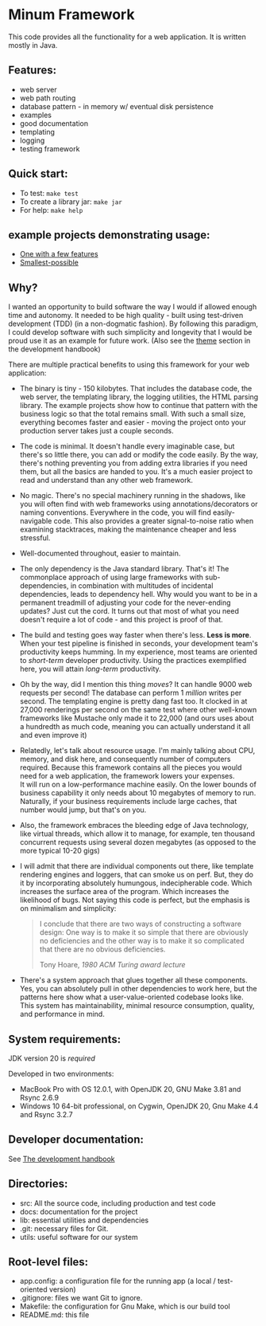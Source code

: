 Minum Framework
===============

This code provides all the functionality for a web application.
It is written mostly in Java.

Features:
--------

- web server
- web path routing
- database pattern - in memory w/ eventual disk persistence
- examples
- good documentation
- templating
- logging
- testing framework

Quick start:
------------

* To test: `make test`
* To create a library jar: `make jar`
* For help: `make help`

example projects demonstrating usage:
-------------------------------------

- [One with a few features](https://github.com/byronka/minum_usage_example) 
- [Smallest-possible](https://github.com/byronka/minum_usage_example_smaller)

Why?
----

I wanted an opportunity to build software the way I would if allowed enough time and autonomy. It 
needed to be high quality - built using test-driven development (TDD) (in a non-dogmatic fashion). By 
following this paradigm, I could develop software with such simplicity and longevity that I would
be proud use it as an example for future work. (Also see the [theme](docs/development_handbook.md#theme) section in the development
handbook)

There are multiple practical benefits to using this framework for your web application:

- The binary is tiny - 150 kilobytes.  That includes the database code, the web server,
  the templating library, the logging utilities, the HTML parsing library.  The example
  projects show how to continue that pattern with the business logic so that the total
  remains small.  With such a small size, everything becomes faster and easier - moving
  the project onto your production server takes just a couple seconds.
- The code is minimal.  It doesn't handle every imaginable case, but there's so little
  there, you can add or modify the code easily.  By the way, there's nothing preventing
  you from adding extra libraries if you need them, but all the basics are handed to you.
  It's a much easier project to read and understand than any other web framework.
- No magic.  There's no special machinery running in the shadows, like you will often
  find with web frameworks using annotations/decorators or naming conventions.  Everywhere 
  in the code, you will find easily-navigable code.  This also provides a greater 
  signal-to-noise ratio when examining stacktraces, making the maintenance cheaper and less 
  stressful.
- Well-documented throughout, easier to maintain.
- The only dependency is the Java standard library.  That's it!  The commonplace approach
  of using large frameworks with sub-dependencies, in combination with multitudes of
  incidental dependencies, leads to dependency hell.  Why would you want to be in a 
  permanent treadmill of adjusting your code for the never-ending updates? Just cut the 
  cord.  It turns out that most of what you need doesn't require a lot of code - and 
  this project is proof of that.
- The build and testing goes way faster when there's less.  **Less is more**.  When your
  test pipeline is finished in seconds, your development team's productivity keeps humming.
  In my experience, most teams are oriented to _short-term_ developer productivity. Using
  the practices exemplified here, you will attain _long-term_ productivity.
- Oh by the way, did I mention this thing _moves_? It can handle 9000 web requests per 
  second! The database can perform 1 _million_ writes per second.  The templating engine
  is pretty dang fast too.  It clocked in at 27,000 renderings per second on the same
  test where other well-known frameworks like Mustache only made it to 22,000 (and ours
  uses about a hundredth as much code, meaning you can actually understand it all and
  even improve it)
- Relatedly, let's talk about resource usage. I'm mainly talking about CPU, memory, and
  disk here, and consequently number of computers required.  Because this framework contains
  all the pieces you would need for a web application, the framework lowers your expenses.  
  It will run on a low-performance machine easily.  On the lower bounds of business capability it only
  needs about 10 megabytes of memory to run.  Naturally, if your business requirements
  include large caches, that number would jump, but that's on you.
- Also, the framework embraces the bleeding edge of Java technology, like virtual threads,
  which allow it to manage, for example, ten thousand concurrent requests using several
  dozen megabytes (as opposed to the more typical 10-20 gigs)
- I will admit that there are individual components out there, like template rendering 
  engines and loggers, that can smoke us on perf.  But, they do it by incorporating absolutely 
  humungous, indecipherable code.  Which increases the surface area of the program. Which
  increases the likelihood of bugs.  Not saying this code is perfect, but the emphasis is
  on minimalism and simplicity: 

  >I conclude that there are two ways of constructing a software design: One way is to
  >make it so simple that there are obviously no deficiencies and the other way is to
  >make it so complicated that there are no obvious deficiencies.
  > 
  > Tony Hoare,  _1980 ACM Turing award lecture_ 
- There's a system approach that glues together all these components.  Yes, you can
  absolutely pull in other dependencies to work here, but the patterns here show what
  a user-value-oriented codebase looks like. This system has maintainability,
  minimal resource consumption, quality, and performance in mind.

System requirements: 
--------------------

JDK version 20 is _required_

Developed in two environments:
* MacBook Pro with OS 12.0.1, with OpenJDK 20, GNU Make 3.81 and Rsync 2.6.9
* Windows 10 64-bit professional, on Cygwin, OpenJDK 20, Gnu Make 4.4 and Rsync 3.2.7

Developer documentation:
------------------------

See [The development handbook](docs/development_handbook.md)

Directories:
------------

- src: All the source code, including production and test code
- docs: documentation for the project
- lib: essential utilities and dependencies
- .git: necessary files for Git.
- utils: useful software for our system

Root-level files:
-----------------

- app.config: a configuration file for the running app (a local / test-oriented version)
- .gitignore: files we want Git to ignore.
- Makefile: the configuration for Gnu Make, which is our build tool
- README.md: this file
